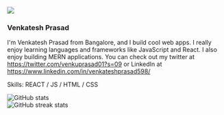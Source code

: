 ![](https://raw.githubusercontent.com/sagar-viradiya/sagar-viradiya/master/resources/banner.png)
### Venkatesh Prasad
I'm Venkatesh Prasad from Bangalore, and I build cool web apps. I really enjoy learning languages and frameworks like JavaScript and React. I also enjoy building MERN applications. You can check out my twitter at https://twitter.com/venkuprasad01?s=09 or LinkedIn at https://www.linkedin.com/in/venkateshprasad598/

Skills: REACT / JS / HTML / CSS

![GitHub stats](https://github-readme-stats.vercel.app/api?username=venkateshprasad598&show_icons=true)  
![GitHub streak stats](https://github-readme-streak-stats.herokuapp.com/?user=venkateshprasad598)  
